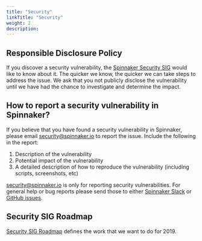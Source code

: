 ```yaml
---
title: "Security"
linkTitle: "Security"
weight: 2
description:
---
```


## Responsible Disclosure Policy
If you discover a security vulnerability, the [Spinnaker Security SIG](https://github.com/spinnaker/governance/tree/master/sig-security) would like to know about it. The quicker we know, the quicker we can take steps to address the issue. We ask that you not publicly disclose the vulnerability until we have had the chance to investigate and determine the impact.

## How to report a security vulnerability in Spinnaker?
If you believe that you have found a security vulnerability in Spinnaker, please email <security@spinnaker.io> to report the issue. Include the following in the report:

1. Description of the vulnerability
1. Potential impact of the vulnerability
1. A detailed description of how to reproduce the vulnerability (including scripts, screenshots, etc)

<security@spinnaker.io> is only for reporting security vulnerabilities. For general help or bug reports please send those to either [Spinnaker Slack](https://join.spinnaker.io/) or [GitHub issues](https://github.com/spinnaker/spinnaker/issues).

## Security SIG Roadmap
[Security SIG Roadmap](https://docs.google.com/document/d/1sszRf_8j_mQKVMhcD0cOPBNWjg0xjkjxDIdBlvPXH8U/edit#) defines the work that we want to do for 2019.
